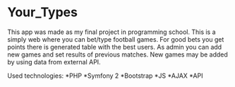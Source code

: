Your_Types
==========

This app was made as my final project in programming school.
This is a simply web where you can bet/type football games. For good bets you get points there is generated table with the best users. As admin you can add new games and set results of previous matches. New games may be added by using data from external API.

Used technologies:
*PHP
*Symfony 2
*Bootstrap
*JS
*AJAX
*API

